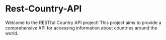 # Rest-Country-API
Welcome to the RESTful Country API project! This project aims to provide a comprehensive API for accessing information about countries around the world.
